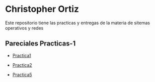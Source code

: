 # Christopher Ortiz 

Este repositorio tiene las practicas y entregas de la materia de sitemas operativos y redes

## Pareciales Practicas-1

- [Practica1](./Datos.md)

 
- [Practica2](./Tarea1.md)


- [Practica5](https://github.com/ChristopherOrtiz69/Practica4) 
